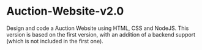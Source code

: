 # Auction-Website-v2.0
Design and code a Auction Website using HTML, CSS and NodeJS.
This version is based on the first version, with an addition of a backend support (which is not included in the first one).
